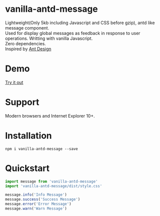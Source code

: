 # vanilla-antd-message
Lightweight(Only 5kb including Javascript and CSS before gzip), antd like message component.  
Used for display global messages as feedback in response to user operations.
Writting with vanilla Javascript.  
Zero dependencies.  
Inspired by [Ant Design](https://ant.design/components/message/)

# Demo
[Try it out](https://minimalistying.github.io/#/messagedemo)

# Support
Modern browsers and Internet Explorer 10+.

# Installation
```
npm i vanilla-antd-message --save
```

# Quickstart
```js
import message from 'vanilla-antd-message'
import 'vanilla-antd-message/dist/style.css'

message.info('Info Message')
message.success('Success Message')
message.error('Error Message')
message.warn('Warn Message')
```

